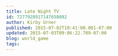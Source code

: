 ```yaml
---
title: Late Night TV
id: 7277928917147658092
author: Kirby Urner
published: 2015-07-02T10:41:00.001-07:00
updated: 2015-07-03T09:06:22.709-07:00
blog: world_game
tags: 
---
```


